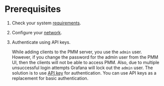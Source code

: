 # Prerequisites

1. Check your system [requirements](../plan-pmm-installation/hardware_and_system.md#server-requirements).

2. Configure your [network](../plan-pmm-installation/network_and_firewall.md).

3. Authenticate using API keys.

    While adding clients to the PMM server, you use the `admin` user. However, if you change the password for the admin user from the PMM UI, then the clients will not be able to access PMM. Also, due to multiple unsuccessful login attempts Grafana will lock out the `admin` user. The solution is to use [API key](../../api/authentication.md) for authentication. You can use API keys as a replacement for basic authentication.